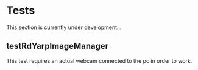 # Tests
This section is currently under development...

## testRdYarpImageManager
This test requires an actual webcam connected to the pc in order to work.